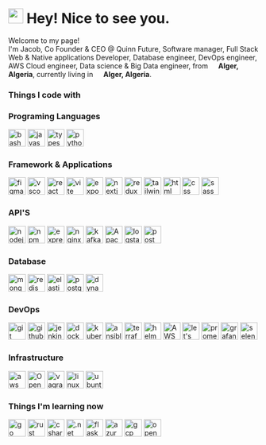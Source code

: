 <h1><img src="https://emojis.slackmojis.com/emojis/images/1531849430/4246/blob-sunglasses.gif?1531849430" width="30"/> Hey! Nice to see you.</h1>


<p>Welcome to my page! </br> I'm Jacob, Co Founder & CEO @ Quinn Future, Software manager, Full Stack Web & Native applications Developer, Database engineer, DevOps engineer, AWS Cloud engineer, Data science & Big Data engineer,  from <img src="https://cdn-icons-png.flaticon.com/512/9906/9906440.png" width="13"/> <b>Alger, Algeria</b>, currently living in <img src="https://cdn-icons-png.flaticon.com/512/9906/9906440.png" width="13"/> <b>Alger, Algeria</b>. </p>
<h3>Things I code with</h3>
<!-- <p>
  <img alt="React" src="https://img.shields.io/badge/-React-45b8d8?style=flat-square&logo=react&logoColor=white" />
  <img alt="Docker" src="https://img.shields.io/badge/-Docker-46a2f1?style=flat-square&logo=docker&logoColor=white" />
  <img alt="TypeScript" src="https://img.shields.io/badge/-TypeScript-007ACC?style=flat-square&logo=typescript&logoColor=white" />
  <img alt="redux" src="https://img.shields.io/badge/-Redux-764ABC?style=flat-square&logo=redux&logoColor=white" />
  <img alt="git" src="https://img.shields.io/badge/-Git-F05032?style=flat-square&logo=git&logoColor=white" />
  <img alt="npm" src="https://img.shields.io/badge/-NPM-CB3837?style=flat-square&logo=npm&logoColor=white" />
  <img alt="MongoDB" src="https://img.shields.io/badge/-MongoDB-13aa52?style=flat-square&logo=mongodb&logoColor=white" />
  <img alt="Nodejs" src="https://img.shields.io/badge/-Nodejs-43853d?style=flat-square&logo=Node.js&logoColor=white" />
</p>
 -->
<h3>Programing Languages</h3>
<p>
<!-- <a href="https://www.typescriptlang.org/" style="text-decoration: none" ></a> -->
<a  href="https://www.gnu.org/software/bash/" style="text-decoration: none"  >
<img alt="bash" src="https://skillicons.dev/icons?i=bash&theme=light" width="35" height="35"/> 
</a>
<a href="https://www.javascript.com/" style="text-decoration: none" >
<img alt="javascript" src="https://skillicons.dev/icons?i=javascript&theme=light" width="35" height="35"/> 
</a>
<a href="https://www.typescriptlang.org/" style="text-decoration: none" >
<img alt="typescript" src="https://skillicons.dev/icons?i=typescript&theme=light"  width="35" height="35"/> 
</a>
<a  href="https://www.python.org/" style="text-decoration: none" >
<img alt="python" src="https://skillicons.dev/icons?i=python&theme=light"  width="35" height="35"/> 
</a>
</p>
<h3>Framework & Applications</h3>
<p>
<!-- <a href="https://www.typescriptlang.org/" style="text-decoration: none" ></a> -->
<a href="https://www.figma.com/" style="text-decoration: none" >
<img alt="figma" src="https://skillicons.dev/icons?i=figma&theme=light"  width="35" height="35"/> 
</a>
<a href="https://code.visualstudio.com/" style="text-decoration: none" >
<img alt="vscode" src="https://skillicons.dev/icons?i=vscode&theme=light"  width="35" height="35"/> 
</a>
<a href="https://react.dev/" style="text-decoration: none" >
<img alt="react" src="https://skillicons.dev/icons?i=react&theme=light"  width="35" height="35"/> 
</a>
<a href="https://vitejs.dev/" style="text-decoration: none" >
<img alt="vite" src="https://skillicons.dev/icons?i=vite&theme=light"  width="35" height="35"/> 
</a>
<a href="https://expo.dev/" style="text-decoration: none" >
<img alt="expo" src="https://www.vectorlogo.zone/logos/expoio/expoio-icon.svg"  width="35" height="35"/> 
</a>
<a href="https://nextjs.org/" style="text-decoration: none" >
<img alt="nextjs" src="https://skillicons.dev/icons?i=nextjs&theme=light"  width="35" height="35"/> 
</a>
<a href="https://redux-toolkit.js.org/" style="text-decoration: none" >
<img alt="redux" src="https://skillicons.dev/icons?i=redux&theme=light"  width="35" height="35"/> 
</a>
<a href="https://tailwindcss.com/" style="text-decoration: none" >
<img alt="tailwind" src="https://skillicons.dev/icons?i=tailwindcss&theme=light" width="35" height="35"/> 
</a>
<a href="https://en.wikipedia.org/wiki/HTML" style="text-decoration: none" >
<img alt="html" src="https://skillicons.dev/icons?i=html&theme=light" width="35" height="35"/> 
</a>
<a href="https://en.wikipedia.org/wiki/CSS" style="text-decoration: none" >
<img alt="css" src="https://skillicons.dev/icons?i=css&theme=light" width="35" height="35"/> 
</a>
<a href="https://sass-lang.com/" style="text-decoration: none" >
<img alt="sass" src="https://skillicons.dev/icons?i=sass&theme=light"  width="35" height="35"/> 
</a>
</p>
<h3>API'S</h3>
<p>
<!-- <a href="https://www.typescriptlang.org/" style="text-decoration: none" ></a> -->
<a href="https://nodejs.org/" style="text-decoration: none" >
<img alt="nodejs" src="https://skillicons.dev/icons?i=nodejs&theme=light"  width="35" height="35"/> 
</a>
<a href="https://www.npmjs.com/" style="text-decoration: none" >
<img alt="npm" src="https://www.vectorlogo.zone/logos/npmjs/npmjs-ar21.svg"  width="35" height="35"/> 
</a>
<a href="https://expressjs.com/" style="text-decoration: none" >
<img alt="express" src="https://skillicons.dev/icons?i=expressjs&theme=light" width="35" height="35"/>
</a>
<a href="https://nginx.org/" style="text-decoration: none" >
<img alt="nginx" src="https://www.vectorlogo.zone/logos/nginx/nginx-icon.svg"  width="35" height="35"/> 
</a>
<a href="https://kafka.apache.org/" style="text-decoration: none" >
<img alt="kafka" src="https://skillicons.dev/icons?i=kafka&theme=light"  width="35" height="35"/> 
</a>
<a href="https://spark.apache.org/" style="text-decoration: none" >
<img alt="Apache Spark" src="https://www.vectorlogo.zone/logos/apache_spark/apache_spark-icon.svg"  width="35" height="35"/> 
</a>
<a href="https://www.elastic.co/logstash" style="text-decoration: none" >
<img alt="logstash" src="https://www.vectorlogo.zone/logos/elasticco_logstash/elasticco_logstash-icon.svg"  width="35" height="35"/>
</a>
<a href="https://www.postman.com/" style="text-decoration: none" >  
<img alt="postman" src="https://skillicons.dev/icons?i=postman&theme=light"  width="35" height="35"/> 
</a>
</p>
<h3>Database</h3>
<p>
<!-- <a href="https://www.typescriptlang.org/" style="text-decoration: none" ></a> -->
<a href="https://www.mongodb.com/" style="text-decoration: none" >  
<img alt="mongodb" src="https://skillicons.dev/icons?i=mongodb&theme=light" width="35" height="35"/> 
</a>
<a href="https://redis.io/" style="text-decoration: none" >
<img alt="redis" src="https://skillicons.dev/icons?i=redis&theme=light" width="35" height="35"/>   
</a>
<a href="https://www.elastic.co/" style="text-decoration: none" >  
<img alt="elasticsearch" src="https://www.vectorlogo.zone/logos/elastic/elastic-icon.svg"  width="35" height="35"/> 
</a>
<a href="https://www.postgresql.org/" style="text-decoration: none" >
<img alt="postgresql" src="https://skillicons.dev/icons?i=postgresql&theme=light"  width="35" height="35"/> 
</a>
<!-- <img alt="mysql" src="https://skillicons.dev/icons?i=mysql&theme=light"  width="35" height="35"/>  -->
<a href="https://aws.amazon.com/dynamodb/" style="text-decoration: none" >
<img alt="dynamodb" src="https://skillicons.dev/icons?i=dynamodb&theme=light"  width="35" height="35"/> 
</a>

</p>
<h3>DevOps</h3>
<p>
<!-- <a href="wwwwww://www.wwwwwww.wwwwww/" style="text-decoration: none" ></a> -->
<a href="https://git-scm.com/" style="text-decoration: none" >
<img alt="git" src="https://skillicons.dev/icons?i=git&theme=light"  width="35" height="35"/>
</a>
<a href="https://github.com/" style="text-decoration: none" >  
<img alt="github" src="https://skillicons.dev/icons?i=github&theme=light"  width="35" height="35"/>
</a>
<a href="https://www.jenkins.io/" style="text-decoration: none" >  
<img alt="jenkins" src="https://skillicons.dev/icons?i=jenkins&theme=light"  width="35" height="35"/> 
</a>
<a href="https://www.docker.com/" style="text-decoration: none" >  
<img alt="docker" src="https://skillicons.dev/icons?i=docker&theme=light"  width="35" height="35"/>
</a>
<a href="https://kubernetes.io/" style="text-decoration: none" >  
<img alt="kubernetes" src="https://skillicons.dev/icons?i=kubernetes&theme=light"  width="35" height="35"/> 
</a>
<!-- <a href="wwwwww://www.wwwwwww.wwwwww/" style="text-decoration: none" ></a> -->
<a href="https://www.ansible.com/" style="text-decoration: none" >  
<img alt="ansible" src="https://skillicons.dev/icons?i=ansible&theme=light"  width="35" height="35"/> 
</a>
<a href="https://www.terraform.io/" style="text-decoration: none" >  
<img alt="terraform" src="https://www.vectorlogo.zone/logos/terraformio/terraformio-icon.svg"  width="35" height="35"/> 
</a>
<a href="https://helm.sh/" style="text-decoration: none" >  
<img alt="helm" src="https://www.vectorlogo.zone/logos/helmsh/helmsh-icon.svg" style="background-color: white" width="35" height="35"/> 
</a>
<a href="https://aws.amazon.com/eks/" style="text-decoration: none" >  
<img alt="AWS EKS" src="https://www.vectorlogo.zone/logos/amazon_eks/amazon_eks-icon.svg"  width="35" height="35"/> 
</a>
<a href="https://letsencrypt.org/" style="text-decoration: none" >  
<img alt="let's encrypt" src="https://www.vectorlogo.zone/logos/letsencrypt/letsencrypt-icon.svg"  width="35" height="35"/> 
</a>
<a href="https://prometheus.io/" style="text-decoration: none" >  
<img alt="prometheus" src="https://skillicons.dev/icons?i=prometheus&theme=light" width="35" height="35"/> 
</a>
<a href="https://grafana.com/" style="text-decoration: none" >  
<img alt="grafana" src="https://skillicons.dev/icons?i=grafana&theme=light" width="35" height="35"/> 
</a>
<a href="https://www.selenium.dev/" style="text-decoration: none" >  
<img alt="selenium" src="https://skillicons.dev/icons?i=selenium&theme=light" width="35" height="35"/> 
</a>
</p>
<h3>Infrastructure</h3>
<p>
<img alt="aws" src="https://skillicons.dev/icons?i=aws&theme=light" width="35" height="35"/> 
<img alt="OpenStack" src="https://skillicons.dev/icons?i=openstack&theme=light" width="35" height="35"/> 
<img alt="vagrant" src="https://skillicons.dev/icons?i=v&theme=light"  width="35" height="35"/> 
<img alt="linux" src="https://skillicons.dev/icons?i=linux&theme=light"  width="35" height="35"/> 
<img alt="ubuntu" src="https://www.vectorlogo.zone/logos/ubuntu/ubuntu-tile.svg"  width="35" height="35"/> 
</p>
<h3>Things I'm learning now</h3>
<p>

<img alt="go" src="https://skillicons.dev/icons?i=golang&theme=light"  width="35" height="35"/>
<img alt="rust" src="https://skillicons.dev/icons?i=rust&theme=light"  width="35" height="35"/>
<img alt="csharp" src="https://skillicons.dev/icons?i=cs&theme=light"  width="35" height="35"/> 
<img alt=".net" src="https://skillicons.dev/icons?i=dotnet&theme=light"  width="35" height="35"/> 
<img alt="flask" src="https://skillicons.dev/icons?i=flask&theme=light"  width="35" height="35"/>  
<img alt="azur" src="https://skillicons.dev/icons?i=azure&theme=light"  width="35" height="35"/>  
<img alt="gcp" src="https://skillicons.dev/icons?i=gcp&theme=light"  width="35" height="35"/>  
<img alt="openshift" src="https://skillicons.dev/icons?i=openshift&theme=light"  width="35" height="35"/>  
</p>


